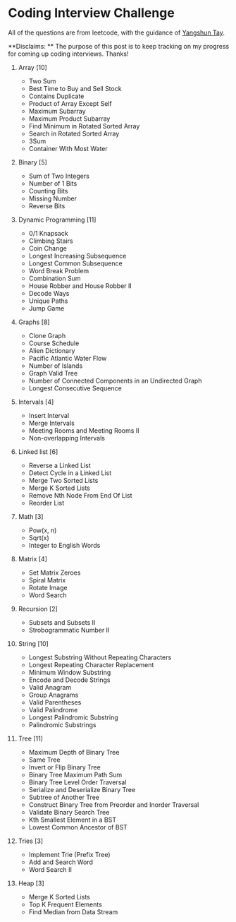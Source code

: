 # Coding Interview Challenge
All of the questions are from leetcode, with the guidance of [Yangshun Tay](https://github.com/yangshun).

**Disclaims: **
The purpose of this post is to keep tracking on my progress for coming up coding interviews. Thanks!

1. Array [10]
    + Two Sum
    + Best Time to Buy and Sell Stock
    + Contains Duplicate
    + Product of Array Except Self
    + Maximum Subarray
    + Maximum Product Subarray
    + Find Minimum in Rotated Sorted Array
    + Search in Rotated Sorted Array
    + 3Sum
    + Container With Most Water

2. Binary [5]
    + Sum of Two Integers
    + Number of 1 Bits
    + Counting Bits
    + Missing Number
    + Reverse Bits

3. Dynamic Programming [11]
    + 0/1 Knapsack
    + Climbing Stairs
    + Coin Change
    + Longest Increasing Subsequence
    + Longest Common Subsequence
    + Word Break Problem
    + Combination Sum
    + House Robber and House Robber II
    + Decode Ways
    + Unique Paths
    + Jump Game

4. Graphs [8]
    + Clone Graph
    + Course Schedule
    + Alien Dictionary
    + Pacific Atlantic Water Flow
    + Number of Islands
    + Graph Valid Tree
    + Number of Connected Components in an Undirected Graph
    + Longest Consecutive Sequence

5. Intervals [4]
    + Insert Interval
    + Merge Intervals
    + Meeting Rooms and Meeting Rooms II
    + Non-overlapping Intervals

6. Linked list [6]
    + Reverse a Linked List
    + Detect Cycle in a Linked List
    + Merge Two Sorted Lists
    + Merge K Sorted Lists
    + Remove Nth Node From End Of List
    + Reorder List

7. Math [3]
    + Pow(x, n)
    + Sqrt(x)
    + Integer to English Words

8. Matrix [4]
    + Set Matrix Zeroes
    + Spiral Matrix
    + Rotate Image
    + Word Search

9. Recursion [2]
    + Subsets and Subsets II
    + Strobogrammatic Number II

10. String [10]
    + Longest Substring Without Repeating Characters
    + Longest Repeating Character Replacement
    + Minimum Window Substring
    + Encode and Decode Strings
    + Valid Anagram
    + Group Anagrams
    + Valid Parentheses
    + Valid Palindrome
    + Longest Palindromic Substring
    + Palindromic Substrings

11. Tree [11]
    + Maximum Depth of Binary Tree
    + Same Tree
    + Invert or Flip Binary Tree
    + Binary Tree Maximum Path Sum
    + Binary Tree Level Order Traversal
    + Serialize and Deserialize Binary Tree
    + Subtree of Another Tree
    + Construct Binary Tree from Preorder and Inorder Traversal
    + Validate Binary Search Tree
    + Kth Smallest Element in a BST
    + Lowest Common Ancestor of BST

12. Tries [3]
    + Implement Trie (Prefix Tree)
    + Add and Search Word
    + Word Search II

13. Heap [3]
    + Merge K Sorted Lists
    + Top K Frequent Elements
    + Find Median from Data Stream
